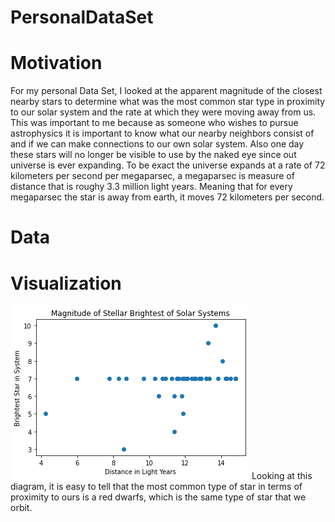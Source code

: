 # PersonalDataSet
# Motivation
For my personal Data Set, I looked at the apparent magnitude of the closest nearby stars to determine what was the most common star type in proximity to our solar system and the rate at which they were moving away from us. This was important to me because as someone who wishes to pursue astrophysics it is important to know what our nearby neighbors consist of and if we can make connections to our own solar system. Also one day these stars will no longer be visible to use by the naked eye since out universe is ever expanding. To be exact the universe expands at a rate of 72 kilometers per second per megaparsec, a megaparsec is measure of distance that is roughy 3.3 million light years. Meaning that for every megaparsec the star is away from earth, it moves 72 kilometers per second. 
# Data

# Visualization
![Magnitude of Stellar Brightness](https://raw.githubusercontent.com/tamikataylor/PersonalDataSet/master/Magnitude%20of%20Stellar%20Brightness.png)
Looking at this diagram, it is easy to tell that the most common type of star in terms of proximity to ours is a red dwarfs, which is the same type of star that we orbit. 
